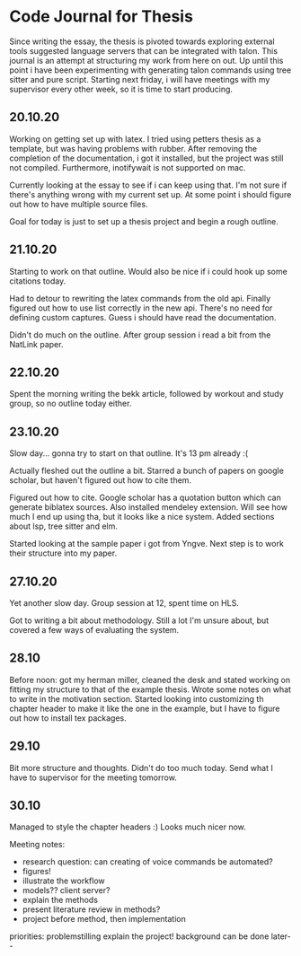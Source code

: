 
# Code Journal for Thesis

Since writing the essay, the thesis is pivoted towards exploring external tools suggested language servers
that can be integrated with talon. This journal is an attempt at structuring my work from here on out.
Up until this point i have been experimenting with generating talon commands using tree sitter and pure script.
Starting next friday, i will have meetings with my supervisor every other week, so it is time to start producing.

## 20.10.20

Working on getting set up with latex.
I tried using petters thesis as a template, but was having problems with rubber.
After removing the completion of the documentation, i got it installed, but the project was still not compiled.
Furthermore, inotifywait is not supported on mac. 

Currently looking at the essay to see if i can keep using that.
I'm not sure if there's anything wrong with my current set up.
At some point i should figure out how to have multiple source files.

Goal for today is just to set up a thesis project and begin a rough outline.

## 21.10.20

Starting to work on that outline. Would also be nice if i could hook up some citations today.

Had to detour to rewriting the latex commands from the old api.
Finally figured out how to use list correctly in the new api.
There's no need for defining custom captures.
Guess i should have read the documentation.

Didn't do much on the outline.
After group session i read a bit from the NatLink paper.

## 22.10.20

Spent the morning writing the bekk article, followed by workout and study group, so no outline today either.

## 23.10.20

Slow day... gonna try to start on that outline. It's 13 pm already :(

Actually fleshed out the outline a bit. Starred a bunch of papers on google scholar, but haven't figured out how to cite them.

Figured out how to cite. Google scholar has a quotation button which can generate biblatex sources.
Also installed mendeley extension. Will see how much I end up using tha, but it looks like a nice system.
Added sections about lsp, tree sitter and elm.

Started looking at the sample paper i got from Yngve. Next step is to work their structure into my paper.

## 27.10.20

Yet another slow day. Group session at 12, spent time on HLS.

Got to writing a bit about methodology. Still a lot I'm unsure about, but covered a few ways of evaluating the system.

## 28.10

Before noon: got my herman miller, cleaned the desk and stated working on fitting my structure
to that of the example thesis. Wrote some notes on what to write in the motivation section.
Started looking into customizing th chapter header to make it like the one in the example, but
I have to figure out how to install tex packages.

## 29.10

Bit more structure and thoughts. Didn't do too much today. Send what I have to supervisor for the meeting tomorrow.

## 30.10

Managed to style the chapter headers :) Looks much nicer now.

Meeting notes:
- research question: can creating of voice commands be automated?
- figures!
- illustrate the workflow
- models?? client server?
- explain the methods
- present literature review in methods?
- project before method, then implementation

priorities:
problemstilling
explain the project!
background can be done later--
